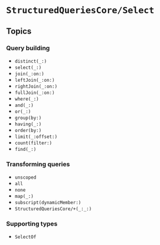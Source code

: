 # ``StructuredQueriesCore/Select``

## Topics

### Query building

- ``distinct(_:)``
- ``select(_:)``
- ``join(_:on:)``
- ``leftJoin(_:on:)``
- ``rightJoin(_:on:)``
- ``fullJoin(_:on:)``
- ``where(_:)``
- ``and(_:)``
- ``or(_:)``
- ``group(by:)``
- ``having(_:)``
- ``order(by:)``
- ``limit(_:offset:)``
- ``count(filter:)``
- ``find(_:)``

### Transforming queries

- ``unscoped``
- ``all``
- ``none``
- ``map(_:)``
- ``subscript(dynamicMember:)``
- ``StructuredQueriesCore/+(_:_:)``

### Supporting types

- ``SelectOf``
